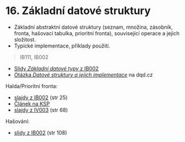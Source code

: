 # 16. Základní datové struktury

* Základní abstraktní datové struktury \(seznam, množina, zásobník, fronta, hašovací tabulka, prioritní fronta\), související operace a jejich složitost.
* Typické implementace, příklady použití.

> IB111, IB002

* [Slidy _Základní datové typy_ z IB002](https://is.muni.cz/el/1433/jaro2016/IB002/um/IB002_2016_slajdyIII.pdf)
* [Otázka _Datové struktury a jejich implementace_](http://statnice.dqd.cz/home:inf:ap15) na dqd.cz

Halda/Prioritní fronta:

* [slajdy z IB002](https://is.muni.cz/el/1433/jaro2016/IB002/um/IB002_2016_slajdyII.pdf) \(str 25\)
* [Článek na KSP](https://www.ksp.sk/kucharka/halda)
* [slajdy z IV003](https://is.muni.cz/auth/el/1433/jaro2016/IV003/um/IV003_2016_slajdy.pdf) \(str 68\)

Hašování:

* [slidy z IB002](https://is.muni.cz/el/1433/jaro2016/IB002/um/IB002_2016_slajdyIII.pdf) \(str 108\)



